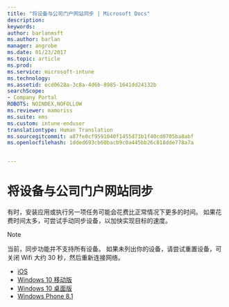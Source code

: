 ```yaml
---
title: "将设备与公司门户网站同步 | Microsoft Docs"
description: 
keywords: 
author: barlanmsft
ms.author: barlan
manager: angrobe
ms.date: 01/23/2017
ms.topic: article
ms.prod: 
ms.service: microsoft-intune
ms.technology: 
ms.assetid: ecd0628a-3c8a-4d6b-8985-1641dd24132b
searchScope:
- Company Portal
ROBOTS: NOINDEX,NOFOLLOW
ms.reviewer: mamoriss
ms.suite: ems
ms.custom: intune-enduser
translationtype: Human Translation
ms.sourcegitcommit: a87fe0cf9591040f1455d71b1f40cd0705ba8abf
ms.openlocfilehash: 1dded693cb60bacb9c0a445bb26c818dde778a7a


---
```



# <a name="sync-your-device-with-the-company-portal-website"></a>将设备与公司门户网站同步

有时，安装应用或执行另一项任务可能会花费比正常情况下更多的时间。 如果花费时间太多，可尝试手动同步设备，以加快实现目标的速度。

> [!Note]
> 当前，同步功能并不支持所有设备。 如果未列出你的设备，请尝试重置设备，可关闭 Wifi 大约 30 秒，然后重新连接网络。

* [iOS](sync-your-device-manually-ios.md)
* [Windows 10 移动版](sync-your-device-manually-windows.md#windows-10-mobile)
* [Windows 10 桌面版](sync-your-device-manually-windows.md#windows-10-desktop)
* [Windows Phone 8.1](sync-your-device-manually-windows.md#windows-phone-81)



<!--HONumber=Jan17_HO4-->


